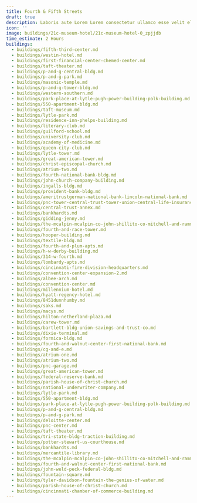 ```yaml
---
title: Fourth & Fifth Streets
draft: true
description: Laboris aute Lorem Lorem consectetur ullamco esse velit elit.
icon: ''
image: buildings/21c-museum-hotel/21c-museum-hotel-0_zpjjdb
time_estimate: 2 Hours
buildings:
  - buildings/fifth-third-center.md
  - buildings/westin-hotel.md
  - buildings/first-financial-center-chemed-center.md
  - buildings/taft-theater.md
  - buildings/p-and-g-central-bldg.md
  - buildings/p-and-g-park.md
  - buildings/masonic-temple.md
  - buildings/p-and-g-tower-bldg.md
  - buildings/western-southern.md
  - buildings/park-place-at-lytle-pugh-power-building-polk-building.md
  - buildings/550-apartment-bldg.md
  - buildings/taft-museum.md
  - buildings/lytle-park.md
  - buildings/residence-inn-phelps-building.md
  - buildings/literary-club.md
  - buildings/guilford-school.md
  - buildings/university-club.md
  - buildings/academy-of-medicine.md
  - buildings/queen-city-club.md
  - buildings/lytle-tower.md
  - buildings/great-american-tower.md
  - buildings/christ-episcopal-church.md
  - buildings/atrium-two.md
  - buildings/fourth-national-bank-bldg.md
  - buildings/john-church-company-building.md
  - buildings/ingalls-bldg.md
  - buildings/provident-bank-bldg.md
  - buildings/ameritrustgerman-national-bank-lincoln-national-bank.md
  - buildings/pnc-tower-central-trust-tower-union-central-life-insurance-building.md
  - buildings/central-trust-annex.md
  - buildings/bankhardts.md
  - buildings/gidding-jenny.md
  - buildings/the-mcalpin-mcalpin-co-john-shillito-co-mitchell-and-rammelsberg-furniture-co.md
  - buildings/fourth-and-race-tower.md
  - buildings/hooper-building.md
  - buildings/textile-bldg.md
  - buildings/fourth-and-plum-apts.md
  - buildings/h-w-derby-building.md
  - buildings/314-w-fourth.md
  - buildings/lombardy-apts.md
  - buildings/cincinnati-fire-division-headquarters.md
  - buildings/convention-center-expansion-2.md
  - buildings/albee-arch.md
  - buildings/convention-center.md
  - buildings/millennium-hotel.md
  - buildings/hyatt-regency-hotel.md
  - buildings/8451dunnhumby.md
  - buildings/saks.md
  - buildings/macys.md
  - buildings/hilton-netherland-plaza.md
  - buildings/carew-tower.md
  - buildings/bartlett-bldg-union-savings-and-trust-co.md
  - buildings/dixie-terminal.md
  - buildings/formica-bldg.md
  - buildings/fourth-and-walnut-center-first-national-bank.md
  - buildings/cg-and-e.md
  - buildings/atrium-one.md
  - buildings/atrium-two.md
  - buildings/pnc-garage.md
  - buildings/great-american-tower.md
  - buildings/federal-reserve-bank.md
  - buildings/parish-house-of-christ-church.md
  - buildings/national-underwriter-company.md
  - buildings/lytle-park.md
  - buildings/550-apartment-bldg.md
  - buildings/park-place-at-lytle-pugh-power-building-polk-building.md
  - buildings/p-and-g-central-bldg.md
  - buildings/p-and-g-park.md
  - buildings/deloitte-center.md
  - buildings/pnc-center.md
  - buildings/taft-theater.md
  - buildings/tri-state-bldg-traction-building.md
  - buildings/potter-stewart-us-courthouse.md
  - buildings/bankhardts.md
  - buildings/mercantile-library.md
  - buildings/the-mcalpin-mcalpin-co-john-shillito-co-mitchell-and-rammelsberg-furniture-co.md
  - buildings/fourth-and-walnut-center-first-national-bank.md
  - buildings/john-weld-peck-federal-bldg.md
  - buildings/fountain-square.md
  - buildings/tyler-davidson-fountain-the-genius-of-water.md
  - buildings/parish-house-of-christ-church.md
  - buildings/cincinnati-chamber-of-commerce-building.md
---
```

